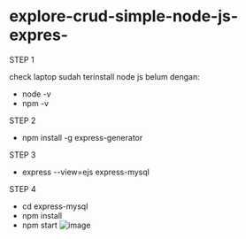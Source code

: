 # explore-crud-simple-node-js-expres-


STEP 1 

check laptop sudah terinstall node js belum dengan:
- node -v
- npm -v
  
STEP 2

- npm install -g express-generator

STEP 3

- express --view=ejs express-mysql

STEP 4

- cd express-mysql
- npm install
- npm start
![image](https://github.com/engkoskostaman97/explore-crud-simple-node-js-expres-/assets/110719940/00855e26-9a61-4567-9faf-7096fe7a30b7)

